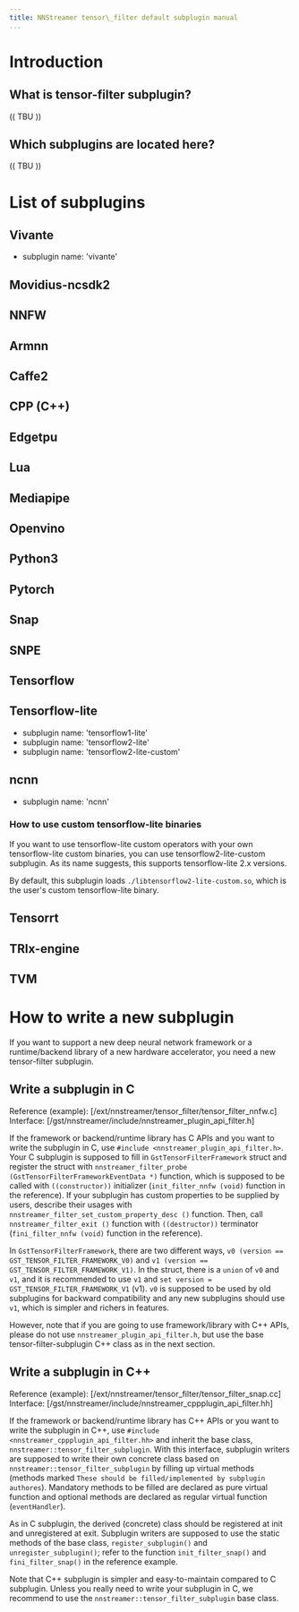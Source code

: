```yaml
---
title: NNStreamer tensor\_filter default subplugin manual
...
```


# Introduction

## What is tensor-filter subplugin?

(( TBU ))


## Which subplugins are located here?

(( TBU ))

# List of subplugins

## Vivante
- subplugin name: 'vivante'

## Movidius-ncsdk2
## NNFW
## Armnn
## Caffe2
## CPP (C++)
## Edgetpu
## Lua
## Mediapipe
## Openvino
## Python3
## Pytorch
## Snap
## SNPE
## Tensorflow
## Tensorflow-lite
- subplugin name: 'tensorflow1-lite'
- subplugin name: 'tensorflow2-lite'
- subplugin name: 'tensorflow2-lite-custom'
## ncnn
- subplugin name: 'ncnn'

### How to use custom tensorflow-lite binaries

If you want to use tensorflow-lite custom operators with your own tensorflow-lite custom binaries, you can use tensorflow2-lite-custom subplugin. As its name suggests, this supports tensorflow-lite 2.x versions.

By default, this subplugin loads ```./libtensorflow2-lite-custom.so```, which is the user's custom tensorflow-lite binary.

## Tensorrt
## TRIx-engine
## TVM


# How to write a new subplugin

If you want to support a new deep neural network framework or a runtime/backend library of a new hardware accelerator, you need a new tensor-filter subplugin.

## Write a subplugin in C

Reference (example): [/ext/nnstreamer/tensor_filter/tensor_filter_nnfw.c]
Interface: [/gst/nnstreamer/include/nnstreamer_plugin_api_filter.h]


If the framework or backend/runtime library has C APIs and you want to write the subplugin in C, use ```#include <nnstreamer_plugin_api_filter.h>```.
Your C subplugin is supposed to fill in ```GstTensorFilterFramework``` struct and register the struct with ```nnstreamer_filter_probe (GstTensorFilterFrameworkEventData *)``` function, which is supposed to be called with ```((constructor))``` initializer (```init_filter_nnfw (void)``` function in the reference).
If your subplugin has custom properties to be supplied by users, describe their usages with ```nnstreamer_filter_set_custom_property_desc ()``` function.
Then, call ```nnstreamer_filter_exit ()``` function with ```((destructor))``` terminator (```fini_filter_nnfw (void)``` function in the reference).


In ```GstTensorFilterFramework```, there are two different ways, ```v0 (version == GST_TENSOR_FILTER_FRAMEWORK_V0)``` and ```v1 (version == GST_TENSOR_FILTER_FRAMEWORK_V1)```. In the struct, there is a ```union``` of ```v0``` and ```v1```, and it is recommended to use ```v1``` and ```set version = GST_TENSOR_FILTER_FRAMEWORK_V1``` (v1). ```v0``` is supposed to be used by old subplugins for backward compatibility and any new subplugins should use ```v1```, which is simpler and richers in features.


However, note that if you are going to use framework/library with C++ APIs, please do not use ```nnstreamer_plugin_api_filter.h```, but use the base tensor-filter-subplugin C++ class as in the next section.

## Write a subplugin in C++


Reference (example): [/ext/nnstreamer/tensor_filter/tensor_filter_snap.cc]
Interface: [/gst/nnstreamer/include/nnstreamer_cppplugin_api_filter.hh]


If the framework or backend/runtime library has C++ APIs or you want to write the subplugin in C++, use ```#include <nnstreamer_cppplugin_api_filter.hh>``` and inherit the base class, ```nnstreamer::tensor_filter_subplugin```.
With this interface, subplugin writers are supposed to write their own concrete class based on ```nnstreamer::tensor_filter_subplugin``` by filling up virtual methods (methods marked ```These should be filled/implemented by subplugin authores```).
Mandatory methods to be filled are declared as pure virtual function and optional methods are declared as regular virtual function (```eventHandler```).


As in C subplugin, the derived (concrete) class should be registered at init and unregistered at exit.
Subplugin writers are supposed to use the static methods of the base class, ```register_subplugin()``` and ```unregister_subplugin()```; refer to the function ```init_filter_snap()``` and ```fini_filter_snap()``` in the reference example.



Note that C++ subplugin is simpler and easy-to-maintain compared to C subplugin. Unless you really need to write your subplugin in C, we recommend to use the ```nnstreamer::tensor_filter_subplugin``` base class.
